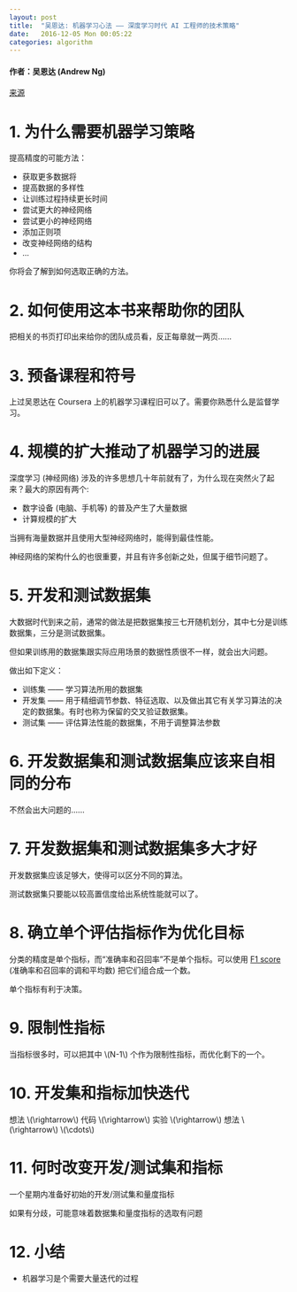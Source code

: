 ```yaml
---
layout: post
title:  "吴恩达: 机器学习心法 —— 深度学习时代 AI 工程师的技术策略"
date:   2016-12-05 Mon 00:05:22
categories: algorithm
---
```


#### 作者：吴恩达 (Andrew Ng)

[来源](https://gallery.mailchimp.com/dc3a7ef4d750c0abfc19202a3/files/Machine_Learning_Yearning_V0.5_01.pdf)

# 1. 为什么需要机器学习策略

提高精度的可能方法：

- 获取更多数据将
- 提高数据的多样性
- 让训练过程持续更长时间
- 尝试更大的神经网络
- 尝试更小的神经网络
- 添加正则项
- 改变神经网络的结构
- ...

你将会了解到如何选取正确的方法。

# 2. 如何使用这本书来帮助你的团队

把相关的书页打印出来给你的团队成员看，反正每章就一两页......

# 3. 预备课程和符号

上过吴恩达在 Coursera 上的机器学习课程旧可以了。需要你熟悉什么是监督学习。

# 4. 规模的扩大推动了机器学习的进展

深度学习 (神经网络) 涉及的许多思想几十年前就有了，为什么现在突然火了起来？最大的原因有两个:

- 数字设备 (电脑、手机等) 的普及产生了大量数据
- 计算规模的扩大

当拥有海量数据并且使用大型神经网络时，能得到最佳性能。

神经网络的架构什么的也很重要，并且有许多创新之处，但属于细节问题了。

# 5. 开发和测试数据集

大数据时代到来之前，通常的做法是把数据集按三七开随机划分，其中七分是训练数据集，三分是测试数据集。

但如果训练用的数据集跟实际应用场景的数据性质很不一样，就会出大问题。

做出如下定义：

- 训练集 —— 学习算法所用的数据集
- 开发集 —— 用于精细调节参数、特征选取、以及做出其它有关学习算法的决定的数据集。有时也称为保留的交叉验证数据集。
- 测试集 —— 评估算法性能的数据集，不用于调整算法参数

# 6. 开发数据集和测试数据集应该来自相同的分布

不然会出大问题的......

# 7. 开发数据集和测试数据集多大才好

开发数据集应该足够大，使得可以区分不同的算法。

测试数据集只要能以较高置信度给出系统性能就可以了。

# 8. 确立单个评估指标作为优化目标

分类的精度是单个指标，而“准确率和召回率”不是单个指标。可以使用 [F1 score](https://en.wikipedia.org/wiki/F1_score) (准确率和召回率的调和平均数) 把它们组合成一个数。

单个指标有利于决策。

# 9. 限制性指标

<p>
当指标很多时，可以把其中 \(N-1\) 个作为限制性指标，而优化剩下的一个。
</p>

# 10. 开发集和指标加快迭代

<p>
想法 \(\rightarrow\) 代码 \(\rightarrow\) 实验 \(\rightarrow\) 想法 \(\rightarrow\) \(\cdots\)
</p>

# 11. 何时改变开发/测试集和指标

一个星期内准备好初始的开发/测试集和量度指标

如果有分歧，可能意味着数据集和量度指标的选取有问题

# 12. 小结

- 机器学习是个需要大量迭代的过程

